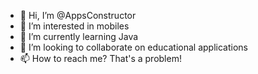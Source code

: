 - 👋 Hi, I’m @AppsConstructor
- 👀 I’m interested in mobiles
- 🌱 I’m currently learning Java
- 💞️ I’m looking to collaborate on educational applications
- 📫 How to reach me? That's a problem!

<!---
AppsConstructor/AppsConstructor is a ✨ special ✨ repository because its `README.md` (this file) appears on your GitHub profile.
You can click the Preview link to take a look at your changes.
--->

